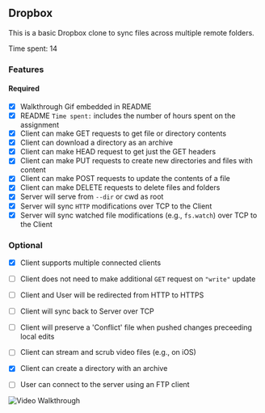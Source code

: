 ## Dropbox

This is a basic Dropbox clone to sync files across multiple remote folders.

Time spent: 14

### Features

#### Required

- [x] Walkthrough Gif embedded in README
- [x] README `Time spent:` includes the number of hours spent on the assignment
- [X] Client can make GET requests to get file or directory contents
- [X] Client can download a directory as an archive
- [X] Client can make HEAD request to get just the GET headers 
- [X] Client can make PUT requests to create new directories and files with content
- [X] Client can make POST requests to update the contents of a file
- [X] Client can make DELETE requests to delete files and folders
- [X] Server will serve from `--dir` or cwd as root
- [X] Server will sync `HTTP` modifications over TCP to the Client
- [X] Server will sync watched file modifications (e.g., `fs.watch`) over TCP to the Client

### Optional

- [X] Client supports multiple connected clients
- [ ] Client does not need to make additional `GET` request on `"write"` update
- [ ] Client and User will be redirected from HTTP to HTTPS
- [ ] Client will sync back to Server over TCP
- [ ] Client will preserve a 'Conflict' file when pushed changes preceeding local edits
- [ ] Client can stream and scrub video files (e.g., on iOS)
- [X] Client can create a directory with an archive
- [ ] User can connect to the server using an FTP client


![Video Walkthrough](node_dropbox.gif)



